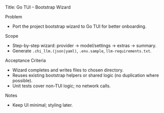 Title: Go TUI – Bootstrap Wizard

Problem
- Port the project bootstrap wizard to Go TUI for better onboarding.

Scope
- Step-by-step wizard: provider → model/settings → extras → summary.
- Generate `.chi_llm.(json|yaml)`, `.env.sample`, `llm-requirements.txt`.

Acceptance Criteria
- Wizard completes and writes files to chosen directory.
- Reuses existing bootstrap helpers or shared logic (no duplication where possible).
- Unit tests cover non-TUI logic; no network calls.

Notes
- Keep UI minimal; styling later.

